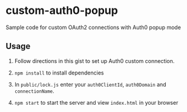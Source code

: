 # custom-auth0-popup
Sample code for custom OAuth2 connections with Auth0 popup mode

## Usage

1. Follow directions in this gist to set up Auth0 custom connection.

2. `npm install` to install dependencies

3. In `public/lock.js` enter your `auth0ClientId`, `auth0Domain` and `connectionName`.

4. `npm start` to start the server and view `index.html` in your browser

